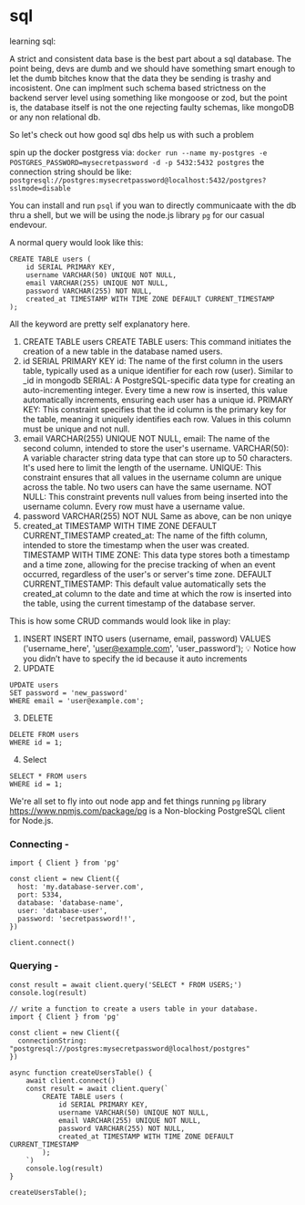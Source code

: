 # sql
learning sql:

A strict and consistent data base is the best part about a sql database. The point being, devs are dumb and we should have something
smart enough to let the dumb bitches know that the data they be sending is trashy and incosistent. One can implment such schema based
strictness on the backend server level using something like mongoose or zod, but the point is, the database itself is not the one 
rejecting faulty schemas, like mongoDB or any non relational db.

So let's check out how good sql dbs help us with such a problem

spin up the docker postgress via:
 `docker run --name my-postgres -e POSTGRES_PASSWORD=mysecretpassword -d -p 5432:5432 postgres`
the connection string should be like:
 `postgresql://postgres:mysecretpassword@localhost:5432/postgres?sslmode=disable`

You can install and run `psql` if you wan to directly communicaate with the db thru a shell, but we will be using the node.js library 
`pg` for our casual endevour.

A normal query would look like this:

```
CREATE TABLE users (
    id SERIAL PRIMARY KEY,
    username VARCHAR(50) UNIQUE NOT NULL,
    email VARCHAR(255) UNIQUE NOT NULL,
    password VARCHAR(255) NOT NULL,
    created_at TIMESTAMP WITH TIME ZONE DEFAULT CURRENT_TIMESTAMP
);
```

All the keyword are pretty self explanatory here.

1. CREATE TABLE users
CREATE TABLE users: This command initiates the creation of a new table in the database named users.
2. id SERIAL PRIMARY KEY
id: The name of the first column in the users table, typically used as a unique identifier for each row (user). Similar to _id in mongodb
SERIAL: A PostgreSQL-specific data type for creating an auto-incrementing integer. Every time a new row is inserted, this value automatically increments, ensuring each user has a unique id.
PRIMARY KEY: This constraint specifies that the id column is the primary key for the table, meaning it uniquely identifies each row. Values in this column must be unique and not null.
3.  email VARCHAR(255) UNIQUE NOT NULL,
email: The name of the second column, intended to store the user's username.
VARCHAR(50): A variable character string data type that can store up to 50 characters. It's used here to limit the length of the username.
UNIQUE: This constraint ensures that all values in the username column are unique across the table. No two users can have the same username.
NOT NULL: This constraint prevents null values from being inserted into the username column. Every row must have a username value.
4. password VARCHAR(255) NOT NUL
Same as above, can be non uniqye
5. created_at TIMESTAMP WITH TIME ZONE DEFAULT CURRENT_TIMESTAMP
created_at: The name of the fifth column, intended to store the timestamp when the user was created.
TIMESTAMP WITH TIME ZONE: This data type stores both a timestamp and a time zone, allowing for the precise tracking of when an event occurred, regardless of the user's or server's time zone.
DEFAULT CURRENT_TIMESTAMP: This default value automatically sets the created_at column to the date and time at which the row is inserted into the table, using the current timestamp of the database server.

This is how some CRUD commands would look like in play:
1. INSERT
INSERT INTO users (username, email, password)
VALUES ('username_here', 'user@example.com', 'user_password');
💡
Notice how you didn’t have to specify the id  because it auto increments
2. UPDATE
```
UPDATE users
SET password = 'new_password'
WHERE email = 'user@example.com';
```
3. DELETE
```
DELETE FROM users
WHERE id = 1;
```
4. Select
```
SELECT * FROM users
WHERE id = 1;
```

We're all set to fly into out node app and fet things running
`pg` library
https://www.npmjs.com/package/pg
is a Non-blocking PostgreSQL client for Node.js. 

### Connecting - 
```
import { Client } from 'pg'
 
const client = new Client({
  host: 'my.database-server.com',
  port: 5334,
  database: 'database-name',
  user: 'database-user',
  password: 'secretpassword!!',
})

client.connect()
 ```
### Querying - 
```
const result = await client.query('SELECT * FROM USERS;')
console.log(result)
 
// write a function to create a users table in your database.
import { Client } from 'pg'
 
const client = new Client({
  connectionString: "postgresql://postgres:mysecretpassword@localhost/postgres"
})

async function createUsersTable() {
    await client.connect()
    const result = await client.query(`
        CREATE TABLE users (
            id SERIAL PRIMARY KEY,
            username VARCHAR(50) UNIQUE NOT NULL,
            email VARCHAR(255) UNIQUE NOT NULL,
            password VARCHAR(255) NOT NULL,
            created_at TIMESTAMP WITH TIME ZONE DEFAULT CURRENT_TIMESTAMP
        );
    `)
    console.log(result)
}

createUsersTable();
```